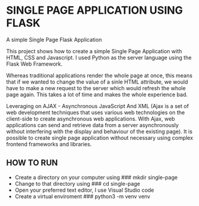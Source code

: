 # SINGLE PAGE APPLICATION USING FLASK
A simple Single Page Flask Application

This project shows how to create a simple Single Page Application with HTML, CSS and Javascript. I used Python as the server language using the Flask Web Framework.

Whereas traditional applications render the whole page at once, this means that if we wanted to change the value of a sinle HTML attribute, we would have to make a new 
request to the server which would refresh the whole page again. This takes a lot of time and makes the whole experience bad.

Leveraging on AJAX - Asynchronous JavaScript And XML (Ajax is a set of web development techniques that uses various web technologies on the client-side to create asynchronous
web applications. With Ajax, web applications can send and retrieve data from a server asynchronously without interfering with the display and behaviour of the existing page).
It is possible to create single page application without necessary using complex frontend frameworks and libraries.

## HOW TO RUN
- Create a directory on your computer using ### mkdir single-page
- Change to that directory using ### cd single-page
- Open your preferred text editor, I use Visual Studio code
- Create a virtual enviroment ### python3 -m venv venv
